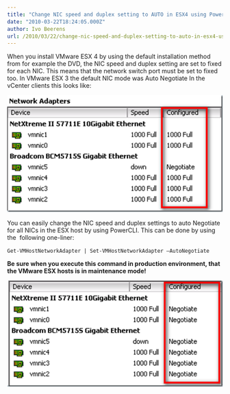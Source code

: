 ```yaml
---
title: "Change NIC speed and duplex setting to AUTO in ESX4 using PowerCLI"
date: "2010-03-22T18:24:05.000Z"
author: Ivo Beerens
url: /2010/03/22/change-nic-speed-and-duplex-setting-to-auto-in-esx4-using-powercli/
---
```


When you install VMware ESX 4 by using the default installation method from for example the DVD, the NIC speed and duplex setting are set to fixed for each NIC. This means that the network switch port must be set to fixed too. In VMware ESX 3 the default NIC mode was Auto Negotiate In the vCenter clients this looks like:

[![image](images/image3_thumb1.png "image")](images/image31.png)

You can easily change the NIC speed and duplex settings to auto Negotiate for all NICs in the ESX host by using PowerCLI. This can be done by using the  following one-liner: 
```
Get-VMHostNetworkAdapter | Set-VMHostNetworkAdapter –AutoNegotiate
```
**Be sure when you execute this command in production environment, that the VMware ESX hosts is in maintenance mode!**

[![image](images/image6_thumb1.png "image")](images/image61.png)